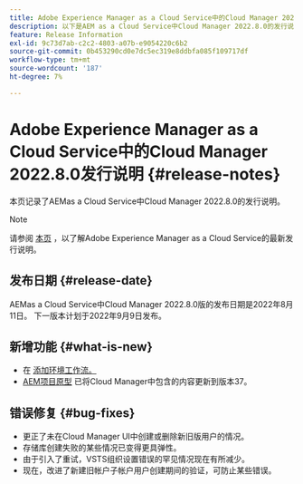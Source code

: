 ```yaml
---
title: Adobe Experience Manager as a Cloud Service中的Cloud Manager 2022.8.0发行说明
description: 以下是AEM as a Cloud Service中Cloud Manager 2022.8.0的发行说明。
feature: Release Information
exl-id: 9c73d7ab-c2c2-4803-a07b-e9054220c6b2
source-git-commit: 0b453290cd0e7dc5ec319e8ddbfa085f109717df
workflow-type: tm+mt
source-wordcount: '187'
ht-degree: 7%

---
```



# Adobe Experience Manager as a Cloud Service中的Cloud Manager 2022.8.0发行说明 {#release-notes}

本页记录了AEMas a Cloud Service中Cloud Manager 2022.8.0的发行说明。

>[!NOTE]
>
>请参阅 [本页](/help/release-notes/release-notes-cloud/release-notes-current.md) ，以了解Adobe Experience Manager as a Cloud Service的最新发行说明。

## 发布日期 {#release-date}

AEMas a Cloud Service中Cloud Manager 2022.8.0版的发布日期是2022年8月11日。 下一版本计划于2022年9月9日发布。

## 新增功能 {#what-is-new}

* 在 [添加环境工作流。](/help/implementing/cloud-manager/manage-environments.md)
* [AEM项目原型](https://experienceleague.adobe.com/docs/experience-manager-core-components/using/developing/archetype/overview.html) 已将Cloud Manager中包含的内容更新到版本37。

## 错误修复 {#bug-fixes}

* 更正了未在Cloud Manager UI中创建或删除新旧版用户的情况。
* 存储库创建失败的某些情况已变得更具弹性。
* 由于引入了重试，VSTS组织设置错误的罕见情况现在有所减少。
* 现在，改进了新建旧帐户子帐户用户创建期间的验证，可防止某些错误。
